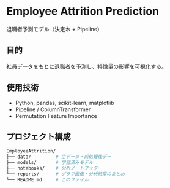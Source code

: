 # Employee Attrition Prediction

退職者予測モデル（決定木 + Pipeline）

## 目的
社員データをもとに退職者を予測し、特徴量の影響を可視化する。

## 使用技術
- Python, pandas, scikit-learn, matplotlib
- Pipeline / ColumnTransformer
- Permutation Feature Importance

## プロジェクト構成
```bash
EmployeeAttrition/
├── data/         # 生データ・前処理後デー
├── models/       # 学習済みモデル
├── notebooks/    # 分析ノートブック
└── reports/      # グラフ画像・分析結果のまとめ
└── README.md     # このファイル
